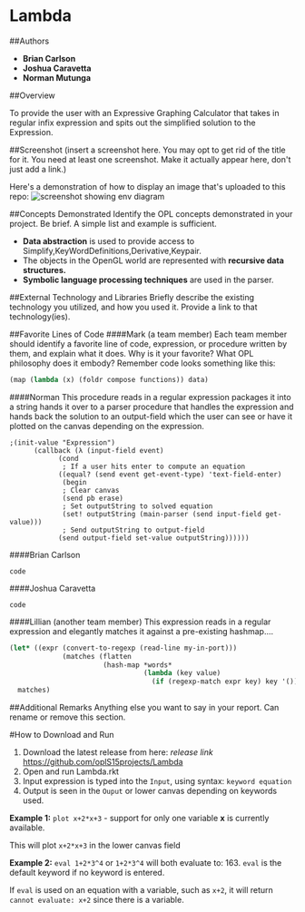 # Lambda 


##Authors

* **Brian Carlson**
* **Joshua Caravetta**
* **Norman Mutunga**


##Overview

To provide the user with an Expressive Graphing Calculator that takes in regular infix expression and spits out the simplified solution to the Expression.


##Screenshot
(insert a screenshot here. You may opt to get rid of the title for it. You need at least one screenshot. Make it actually appear here, don't just add a link.)

Here's a demonstration of how to display an image that's uploaded to this repo:
![screenshot showing env diagram](withdraw.png)

##Concepts Demonstrated
Identify the OPL concepts demonstrated in your project. Be brief. A simple list and example is sufficient. 
* **Data abstraction** is used to provide access to Simplify,KeyWordDefinitions,Derivative,Keypair.
* The objects in the OpenGL world are represented with **recursive data structures.**
* **Symbolic language processing techniques** are used in the parser.

##External Technology and Libraries
Briefly describe the existing technology you utilized, and how you used it. Provide a link to that technology(ies).

##Favorite Lines of Code
####Mark (a team member)
Each team member should identify a favorite line of code, expression, or procedure written by them, and explain what it does. Why is it your favorite? What OPL philosophy does it embody?
Remember code looks something like this:
```scheme
(map (lambda (x) (foldr compose functions)) data)
```
####Norman 
This procedure reads in a regular expression packages it into a string hands it over to a parser procedure that handles the expression and hands back the solution to an output-field which the user can see or have it plotted on the canvas depending on the expression.
```
;(init-value "Expression")
      (callback (λ (input-field event)
            (cond
             ; If a user hits enter to compute an equation
            ((equal? (send event get-event-type) 'text-field-enter) 
             (begin
             ; Clear canvas
             (send pb erase)
             ; Set outputString to solved equation
             (set! outputString (main-parser (send input-field get-value)))
             ; Send outputString to output-field
            (send output-field set-value outputString))))))
```
####Brian Carlson
```
code
```
####Joshua Caravetta
```
code
```
####Lillian (another team member)
This expression reads in a regular expression and elegantly matches it against a pre-existing hashmap....
```scheme
(let* ((expr (convert-to-regexp (read-line my-in-port)))
             (matches (flatten
                       (hash-map *words*
                                 (lambda (key value)
                                   (if (regexp-match expr key) key '()))))))
  matches)
```

##Additional Remarks
Anything else you want to say in your report. Can rename or remove this section.


#How to Download and Run

1. Download the latest release from here: *release link* https://github.com/oplS15projects/Lambda
2. Open and run Lambda.rkt
3. Input expression is typed into the `Input`, using syntax: `keyword equation`
4. Output is seen in the `Ouput` or lower canvas depending on keywords used.

**Example 1:** `plot x+2*x+3` - support for only one variable **x** is currently available.

This will plot `x+2*x+3` in the lower canvas field

**Example 2:** `eval 1+2*3^4` or `1+2*3^4` will both evaluate to: 163. `eval` is the default keyword if no keyword is entered.

If `eval` is used on an equation with a variable, such as `x+2`, it will return `cannot evaluate: x+2` since there is a variable.


